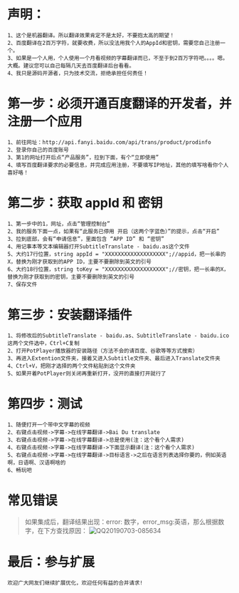 # 声明：
    1、这个是机器翻译。所以翻译效果肯定不是太好，不要抱太高的期望！
    2、百度翻译在2百万字符，就要收费，所以没法用我个人的AppId和密钥，需要您自己注册一个。
    3、如果是一个人用，个人使用一个月看视频的字幕翻译而已，不至于到2百万字符吧。。。。嗯。大概。建议您可以自己每隔几天去百度翻译后台看看。
    4、我只是源码开源者，只为技术交流，拒绝承担任何责任！

# 第一步：必须开通百度翻译的开发者，并注册一个应用
    1、前往网址：http://api.fanyi.baidu.com/api/trans/product/prodinfo
    2、登录你自己的百度账号
    3、第1的网址打开后点“产品服务”，拉到下面，有个“立即使用”
    4、填写百度翻译要求的必要信息，并完成应用注册，不要填写IP地址，其他的填写啥看你个人喜好咯！

# 第二步：获取 appId 和 密钥
    1、第一步中的1，网址，点击“管理控制台”
    2、我的服务下面一点，如果有“此服务已停用 开启（这两个字蓝色）”的提示，点击“开启”
    3、拉到底部，会有“申请信息”，里面包含 “APP ID” 和 “密钥”
    4、用记事本等文本编辑器打开SubtitleTranslate - baidu.as这个文件
    5、大约17行位置，string appId = "XXXXXXXXXXXXXXXXXXX";//appid，把一长串的X，替换为刚才获取到的APP ID，主要不要删除到英文的引号
    6、大约18行位置，string toKey = "XXXXXXXXXXXXXXXXXXX";//密钥，把一长串的X，替换为刚才获取到的密钥，主要不要删除到英文的引号
    7、保存文件

# 第三步：安装翻译插件
    1、将修改后的SubtitleTranslate - baidu.as、SubtitleTranslate - baidu.ico这两个文件选中，Ctrl+C复制
    2、打开PotPlayer播放器的安装路径（方法不会的请百度、谷歌等等方式搜索）
    3、再进入Extention文件夹，接着又进入Subtitle文件夹、最后进入Translate文件夹
    4、Ctrl+V，把刚才选择的两个文件粘贴到这个文件夹
    5、如果开着PotPlayer则关闭再重新打开，没开的直接打开就行了

# 第四步：测试
    1、随便打开一个带中文字幕的视频
    2、右键点击视频->字幕->在线字幕翻译->Bai Du translate
    3、右键点击视频->字幕->在线字幕翻译->总是使用(注：这个看个人需求)
    4、右键点击视频->字幕->在线字幕翻译->下面显示翻译(注：这个看个人需求)
    5、右键点击视频->字幕->在线字幕翻译->目标语言->之后在语言列表选择你要的，例如英语啊，日语啊、汉语啊啥的
    6、畅玩吧

# 常见错误
>如果集成后，翻译结果出现：error: 数字，error_msg:英语，那么根据数字，在下方查找原因：
![QQ20190703-085634](https://user-images.githubusercontent.com/31087168/61015667-2a950100-a3bf-11e9-8d21-4f111260c5fe.png)

    
# 最后：参与扩展
    欢迎广大网友们继续扩展优化，欢迎任何有益的合并请求!
    

